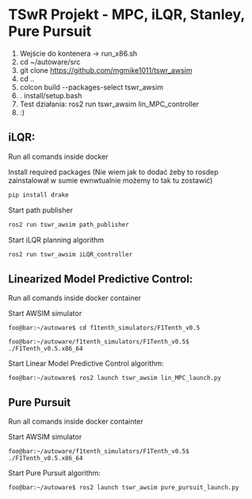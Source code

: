# TSwR Projekt - MPC, iLQR, Stanley, Pure Pursuit

1. Wejście do kontenera -> run_x86.sh 
2. cd ~/autoware/src
3. git clone https://github.com/mgmike1011/tswr_awsim
4. cd ..
5. colcon build --packages-select tswr_awsim
6. . install/setup.bash
7. Test działania: ros2 run tswr_awsim lin_MPC_controller 
6. :)

## iLQR:

Run all comands inside docker

Install required packages (Nie wiem jak to dodać żeby to rosdep zainstalował w sumie ewnwtualnie możemy to tak tu zostawić)

```bash
pip install drake
```
Start path publisher

```python
ros2 run tswr_awsim path_publisher
```
Start iLQR planning algorithm

```python
ros2 run tswr_awsim iLQR_controller
```

## Linearized Model Predictive Control:
Run all comands inside docker container

Start AWSIM simulator
```console
foo@bar:~/autoware$ cd f1tenth_simulators/F1Tenth_v0.5
```
```console
foo@bar:~/autoware/f1tenth_simulators/F1Tenth_v0.5$ ./F1Tenth_v0.5.x86_64 
```

Start Linear Model Predictive Control algorithm:
```console
foo@bar:~/autoware$ ros2 launch tswr_awsim lin_MPC_launch.py
```

## Pure Pursuit 
Run all comands inside docker containter 

Start AWSIM simulator
```console
foo@bar:~/autoware/f1tenth_simulators/F1Tenth_v0.5$ ./F1Tenth_v0.5.x86_64 
```

Start Pure Pursuit algorithm:
```console
foo@bar:~/autoware$ ros2 launch tswr_awsim pure_pursuit_launch.py 
```



